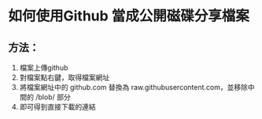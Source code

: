 # 如何使用Github 當成公開磁碟分享檔案

## 方法：
1. 檔案上傳github
2. 對檔案點右鍵，取得檔案網址
3. 將檔案網址中的 github.com 替換為 raw.githubusercontent.com，並移除中間的 /blob/ 部分
4. 即可得到直接下載的連結
